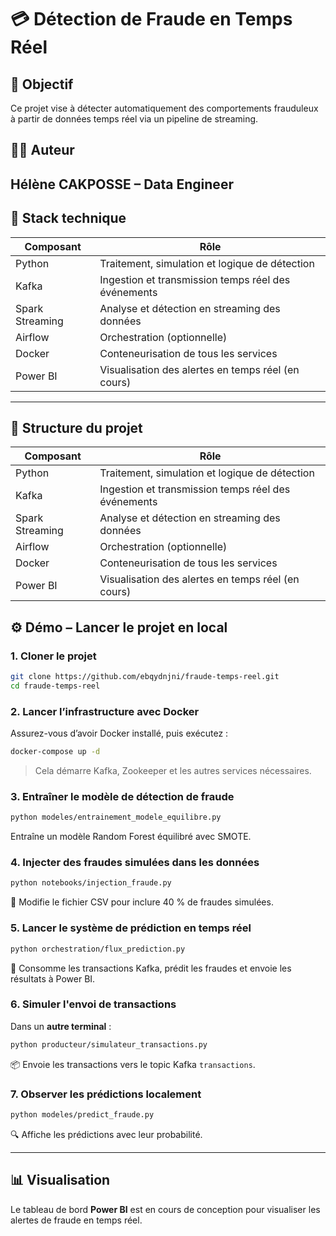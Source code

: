 
# 💳 Détection de Fraude en Temps Réel 

## 🎯 Objectif

Ce projet vise à détecter automatiquement des comportements frauduleux à partir de données temps réel via un pipeline de streaming.

## 👨‍💻 Auteur

**Hélène CAKPOSSE** – Data Engineer 
---

## 🧱 Stack technique

| Composant        | Rôle                                                    |
|------------------|----------------------------------------------------------|
| Python           | Traitement, simulation et logique de détection          |
| Kafka            | Ingestion et transmission temps réel des événements     |
| Spark Streaming  | Analyse et détection en streaming des données           |
| Airflow          | Orchestration (optionnelle)                             |
| Docker           | Conteneurisation de tous les services                   |
| Power BI         | Visualisation des alertes en temps réel (en cours)      |

---

## 📁 Structure du projet

| Composant       | Rôle                                                |
| --------------- | --------------------------------------------------- |
| Python          | Traitement, simulation et logique de détection      |
| Kafka           | Ingestion et transmission temps réel des événements |
| Spark Streaming | Analyse et détection en streaming des données       |
| Airflow         | Orchestration (optionnelle)                         |
| Docker          | Conteneurisation de tous les services               |
| Power BI        | Visualisation des alertes en temps réel (en cours)  |


## ⚙️ Démo – Lancer le projet en local

### 1. Cloner le projet

```bash
git clone https://github.com/ebqydnjni/fraude-temps-reel.git
cd fraude-temps-reel
```

### 2. Lancer l’infrastructure avec Docker

Assurez-vous d’avoir Docker installé, puis exécutez :

```bash
docker-compose up -d
```

> Cela démarre Kafka, Zookeeper et les autres services nécessaires.

### 3. Entraîner le modèle de détection de fraude

```bash
python modeles/entrainement_modele_equilibre.py
```

Entraîne un modèle Random Forest équilibré avec SMOTE.

### 4. Injecter des fraudes simulées dans les données

```bash
python notebooks/injection_fraude.py
```

🔁 Modifie le fichier CSV pour inclure 40 % de fraudes simulées.

### 5. Lancer le système de prédiction en temps réel

```bash
python orchestration/flux_prediction.py
```

📡 Consomme les transactions Kafka, prédit les fraudes et envoie les résultats à Power BI.

### 6. Simuler l'envoi de transactions

Dans un **autre terminal** :

```bash
python producteur/simulateur_transactions.py
```

📦 Envoie les transactions vers le topic Kafka `transactions`.

### 7. Observer les prédictions localement

```bash
python modeles/predict_fraude.py
```

🔍 Affiche les prédictions avec leur probabilité.

---

## 📊 Visualisation

Le tableau de bord **Power BI** est en cours de conception pour visualiser les alertes de fraude en temps réel.

